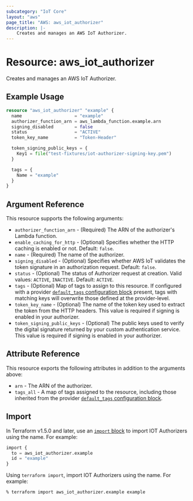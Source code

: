 ```yaml
---
subcategory: "IoT Core"
layout: "aws"
page_title: "AWS: aws_iot_authorizer"
description: |-
    Creates and manages an AWS IoT Authorizer.
---
```


# Resource: aws_iot_authorizer

Creates and manages an AWS IoT Authorizer.

## Example Usage

```terraform
resource "aws_iot_authorizer" "example" {
  name                    = "example"
  authorizer_function_arn = aws_lambda_function.example.arn
  signing_disabled        = false
  status                  = "ACTIVE"
  token_key_name          = "Token-Header"

  token_signing_public_keys = {
    Key1 = file("test-fixtures/iot-authorizer-signing-key.pem")
  }

  tags = {
    Name = "example"
  }
}
```

## Argument Reference

This resource supports the following arguments:

* `authorizer_function_arn` - (Required) The ARN of the authorizer's Lambda function.
* `enable_caching_for_http`  - (Optional) Specifies whether the HTTP caching is enabled or not. Default: `false`.
* `name` - (Required) The name of the authorizer.
* `signing_disabled` - (Optional) Specifies whether AWS IoT validates the token signature in an authorization request. Default: `false`.
* `status` - (Optional) The status of Authorizer request at creation. Valid values: `ACTIVE`, `INACTIVE`. Default: `ACTIVE`.
* `tags` - (Optional) Map of tags to assign to this resource. If configured with a provider [`default_tags` configuration block](https://www.terraform.io/docs/providers/aws/index.html#default_tags-configuration-block) present, tags with matching keys will overwrite those defined at the provider-level.
* `token_key_name` - (Optional) The name of the token key used to extract the token from the HTTP headers. This value is required if signing is enabled in your authorizer.
* `token_signing_public_keys` - (Optional) The public keys used to verify the digital signature returned by your custom authentication service. This value is required if signing is enabled in your authorizer.

## Attribute Reference

This resource exports the following attributes in addition to the arguments above:

* `arn` - The ARN of the authorizer.
* `tags_all` - A map of tags assigned to the resource, including those inherited from the provider [`default_tags` configuration block](https://www.terraform.io/docs/providers/aws/index.html#default_tags-configuration-block).

## Import

In Terraform v1.5.0 and later, use an [`import` block](https://developer.hashicorp.com/terraform/language/import) to import IOT Authorizers using the name. For example:

```terraform
import {
  to = aws_iot_authorizer.example
  id = "example"
}
```

Using `terraform import`, import IOT Authorizers using the name. For example:

```console
% terraform import aws_iot_authorizer.example example
```

